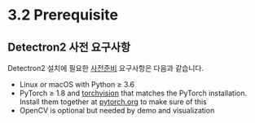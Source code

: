# 3.2 Prerequisite

## Detectron2 사전 요구사항

Detectron2 설치에 필요한 [사전준비](https://detectron2.readthedocs.io/en/latest/tutorials/install.html#install-pre-built-detectron2-linux-only) 요구사항은 다음과 같습니다.

* Linux or macOS with Python ≥ 3.6
* PyTorch ≥ 1.8 and [torchvision](https://github.com/pytorch/vision/) that matches the PyTorch installation. Install them together at [pytorch.org](https://pytorch.org) to make sure of this
* OpenCV is optional but needed by demo and visualization
